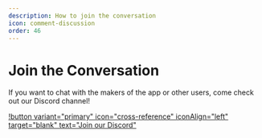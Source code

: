 ```yaml
---
description: How to join the conversation
icon: comment-discussion
order: 46
---
```


# Join the Conversation

If you want to chat with the makers of the app or other users, come check out our Discord channel!

[!button variant="primary" icon="cross-reference" iconAlign="left" target="blank" text="Join our Discord"](https://discord.com/invite/sVQ8yfA8yB)
